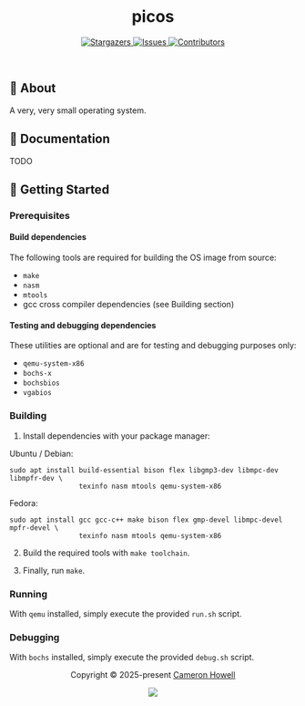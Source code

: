 <h1 align="center">
  <img
    src="https://raw.githubusercontent.com/catppuccin/catppuccin/main/assets/misc/transparent.png"
    height="30"
    width="0px"
  />
  picos
  <img
    src="https://raw.githubusercontent.com/catppuccin/catppuccin/main/assets/misc/transparent.png"
    height="30"
    width="0px"
  />
</h1>

<p align="center">
  <a href="https://github.com/crhowell3/yggdrasil-os/stargazers">
    <img
      alt="Stargazers"
      src="https://img.shields.io/github/stars/crhowell3/yggdrasil-os?style=for-the-badge&logo=starship&color=b16286&logoColor=d9e0ee&labelColor=282a36"
    />
  </a>
  <a href="https://github.com/crhowell3/yggdrasil-os/issues">
    <img
      alt="Issues"
      src="https://img.shields.io/github/issues/crhowell3/yggdrasil-os?style=for-the-badge&logo=gitbook&color=d79921&logoColor=d9e0ee&labelColor=282a36"
    />
  </a>
  <a href="https://github.com/crhowell3/yggdrasil-os/contributors">
    <img
      alt="Contributors"
      src="https://img.shields.io/github/contributors/crhowell3/yggdrasil-os?style=for-the-badge&logo=opensourceinitiative&color=689d6a&logoColor=d9e0ee&labelColor=282a36"
    />
  </a>
</p>

&nbsp;

## 💭 About

A very, very small operating system.

## 📕 Documentation

TODO

## 🔰 Getting Started

### Prerequisites

#### Build dependencies

The following tools are required for building the OS image from source:

- `make`
- `nasm`
- `mtools`
- gcc cross compiler dependencies (see Building section)

#### Testing and debugging dependencies

These utilities are optional and are for testing and debugging purposes only:

- `qemu-system-x86`
- `bochs-x`
- `bochsbios`
- `vgabios`

### Building

1. Install dependencies with your package manager:

Ubuntu / Debian:

```shell
sudo apt install build-essential bison flex libgmp3-dev libmpc-dev libmpfr-dev \
                 texinfo nasm mtools qemu-system-x86
```

Fedora:

```shell
sudo apt install gcc gcc-c++ make bison flex gmp-devel libmpc-devel mpfr-devel \
                 texinfo nasm mtools qemu-system-x86
```

2. Build the required tools with `make toolchain`.

3. Finally, run `make`.

### Running

With `qemu` installed, simply execute the provided `run.sh` script.

### Debugging

With `bochs` installed, simply execute the provided `debug.sh` script.

<p align="center">
  Copyright &copy; 2025-present
  <a href="https://github.com/crhowell3" target="_blank">Cameron Howell</a>
</p>
<p align="center">
  <a href="https://github.com/crhowell3/yggdrasil-os/blob/main/LICENSE"
    ><img
      src="https://img.shields.io/static/v1.svg?style=for-the-badge&label=License&message=MIT&logoColor=d9e0ee&colorA=282a36&colorB=b16286"
  /></a>
</p>
